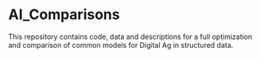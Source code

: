 # AI_Comparisons
This repository contains code, data and descriptions for a full optimization and comparison of common models for Digital Ag in structured data. 
